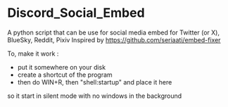 # Discord_Social_Embed
A python script that can be use for social media embed for Twitter (or X), BlueSky, Reddit, Pixiv
Inspired by https://github.com/seriaati/embed-fixer

To, make it work :

- put it somewhere on your disk
- create a shortcut of the program
- then do WIN+R, then "shell:startup" and place it here

so it start in silent mode with no windows in the background
